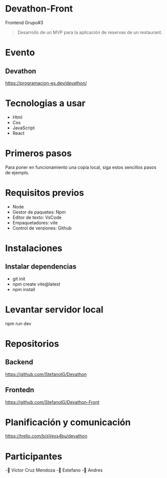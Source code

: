 # Devathon-Front
Frontend Grupo#3

> Desarrollo de un MVP para la aplicación de reservas de un restaurant.

# Evento 
## Devathon
https://programacion-es.dev/devathon/

# Tecnologias a usar
- Html
- Css
- JavaScript
- React

# Primeros pasos
Para poner en funcionamiento una copia local, siga estos sencillos pasos de ejemplo.

# Requisitos previos
- Node 
- Gestor de paquetes:     Npm
- Editor de texto:        VsCode
- Empaquetadores:         vite
- Control de versiones:   Github

# Instalaciones
## Instalar dependencias
- git init
- npm create vite@latest
- npm install



# Levantar servidor local
npm run dev

# Repositorios 
## Backend
https://github.com/StefanoIG/Devathon
## Frontedn
https://github.com/StefanoIG/Devathon-Front

# Planificación y comunicación
https://trello.com/b/sVexs4bu/devathon


# Participantes
-👤 Victor Cruz Mendoza
-👤 Estefano
-👤 Andres

